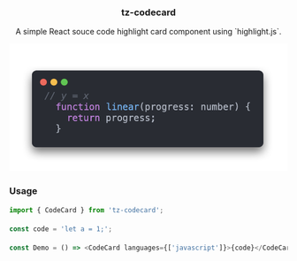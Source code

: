 <div align="center">
<h3>tz-codecard</h3>
<p>A simple React souce code highlight card component using `highlight.js`.</p>

![demo](https://github.com/tizee/tz-codecard/blob/master/img/codecard.png)

</div>

### Usage

```typescript
import { CodeCard } from 'tz-codecard';

const code = 'let a = 1;';

const Demo = () => <CodeCard languages={['javascript']}>{code}</CodeCard>;
```

